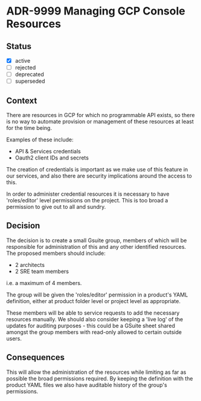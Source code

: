 # ADR-9999 Managing GCP Console Resources

## Status

- [x] active
- [ ] rejected
- [ ] deprecated
- [ ] superseded

## Context

There are resources in GCP for which no programmable API exists, so there is no
way to automate provision or management of these resources at least for the
time being.

Examples of these include:

- API & Services credentials
- Oauth2 client IDs and secrets

The creation of credentials is important as we make use of this feature in our
services, and also there are security implications around the access to this.

In order to administer credential resources it is necessary to have
'roles/editor' level permissions on the project. This is too broad a permission
to give out to all and sundry.

## Decision

The decision is to create a small Gsuite group,  members of which will be
responsible for administration of this and any other identified resources.
The proposed members should include:

- 2 architects
- 2 SRE team members

i.e. a maximum of 4 members.

The group will be given the 'roles/editor' permission in a product's YAML
definition, either at product folder level or project level as appropriate.

These members will be able to service requests to add the necessary resources
manually. We should also consider keeping a 'live log' of the updates for
auditing purposes - this could be a GSuite sheet shared amongst the group
members with read-only allowed to certain outside users.

## Consequences

This will allow the administration of the resources while limiting as far as
possible the broad permissions required. By keeping the definition with the
product YAML files we also have auditable history of the group's permissions.
